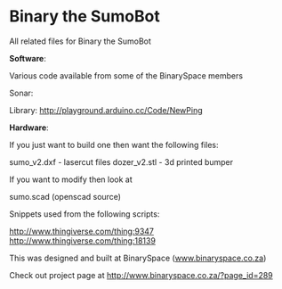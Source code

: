 Binary the SumoBot
==================

All related files for Binary the SumoBot

<b>Software</b>:

Various code available from some of the BinarySpace members

Sonar:

Library: http://playground.arduino.cc/Code/NewPing

<b>Hardware</b>:

If you just want to build one then want the following files:

sumo_v2.dxf - lasercut files
dozer_v2.stl - 3d printed bumper

If you want to modify then look at 

sumo.scad (openscad source)

Snippets used from the following scripts:

http://www.thingiverse.com/thing:9347
http://www.thingiverse.com/thing:18139


This was designed and built at BinarySpace (www.binaryspace.co.za)

Check out project page at http://www.binaryspace.co.za/?page_id=289

